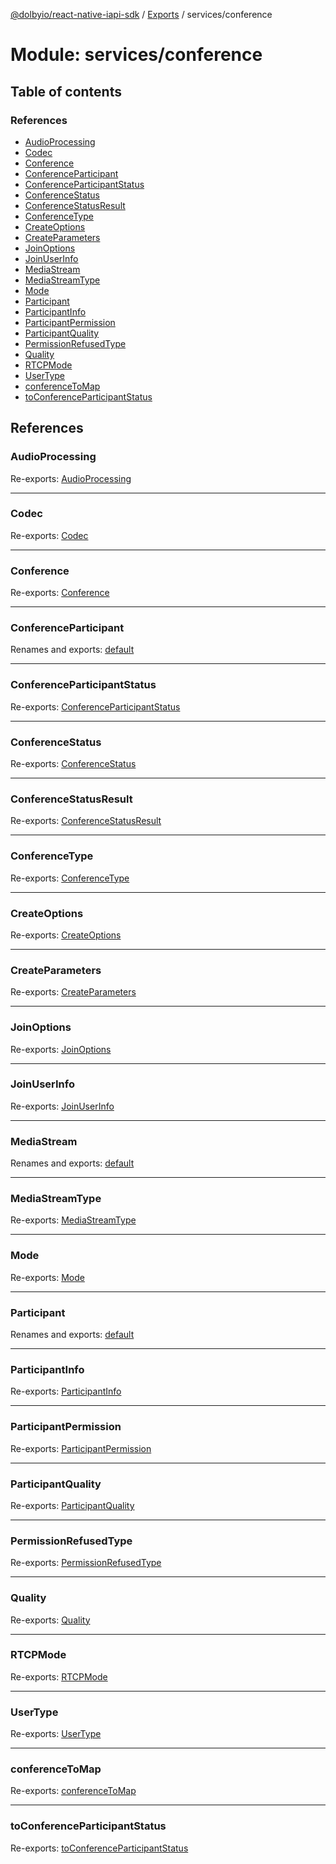 [@dolbyio/react-native-iapi-sdk](../README.md) / [Exports](../modules.md) / services/conference

# Module: services/conference

## Table of contents

### References

- [AudioProcessing](services_conference.md#audioprocessing)
- [Codec](services_conference.md#codec)
- [Conference](services_conference.md#conference)
- [ConferenceParticipant](services_conference.md#conferenceparticipant)
- [ConferenceParticipantStatus](services_conference.md#conferenceparticipantstatus)
- [ConferenceStatus](services_conference.md#conferencestatus)
- [ConferenceStatusResult](services_conference.md#conferencestatusresult)
- [ConferenceType](services_conference.md#conferencetype)
- [CreateOptions](services_conference.md#createoptions)
- [CreateParameters](services_conference.md#createparameters)
- [JoinOptions](services_conference.md#joinoptions)
- [JoinUserInfo](services_conference.md#joinuserinfo)
- [MediaStream](services_conference.md#mediastream)
- [MediaStreamType](services_conference.md#mediastreamtype)
- [Mode](services_conference.md#mode)
- [Participant](services_conference.md#participant)
- [ParticipantInfo](services_conference.md#participantinfo)
- [ParticipantPermission](services_conference.md#participantpermission)
- [ParticipantQuality](services_conference.md#participantquality)
- [PermissionRefusedType](services_conference.md#permissionrefusedtype)
- [Quality](services_conference.md#quality)
- [RTCPMode](services_conference.md#rtcpmode)
- [UserType](services_conference.md#usertype)
- [conferenceToMap](services_conference.md#conferencetomap)
- [toConferenceParticipantStatus](services_conference.md#toconferenceparticipantstatus)

## References

### AudioProcessing

Re-exports: [AudioProcessing](../enums/services_conference_AudioProcessing.AudioProcessing.md)

___

### Codec

Re-exports: [Codec](../enums/services_conference_CreateConference.Codec.md)

___

### Conference

Re-exports: [Conference](../interfaces/services_conference_Conference.Conference.md)

___

### ConferenceParticipant

Renames and exports: [default](../classes/services_conference_ConferenceParticipant.default.md)

___

### ConferenceParticipantStatus

Re-exports: [ConferenceParticipantStatus](../enums/services_conference_ConferenceParticipantStatus.ConferenceParticipantStatus.md)

___

### ConferenceStatus

Re-exports: [ConferenceStatus](../enums/services_conference_ConferenceStatus.ConferenceStatus.md)

___

### ConferenceStatusResult

Re-exports: [ConferenceStatusResult](../interfaces/services_conference_ConferenceStatusResult.ConferenceStatusResult.md)

___

### ConferenceType

Re-exports: [ConferenceType](../enums/services_conference_ConferenceType.ConferenceType.md)

___

### CreateOptions

Re-exports: [CreateOptions](../interfaces/services_conference_CreateConference.CreateOptions.md)

___

### CreateParameters

Re-exports: [CreateParameters](../interfaces/services_conference_CreateConference.CreateParameters.md)

___

### JoinOptions

Re-exports: [JoinOptions](../interfaces/services_conference_JoinConference.JoinOptions.md)

___

### JoinUserInfo

Re-exports: [JoinUserInfo](../interfaces/services_conference_JoinConference.JoinUserInfo.md)

___

### MediaStream

Renames and exports: [default](../interfaces/services_conference_MediaStream.default.md)

___

### MediaStreamType

Re-exports: [MediaStreamType](services_conference_MediaStream.md#mediastreamtype)

___

### Mode

Re-exports: [Mode](../enums/services_conference_CreateConference.Mode.md)

___

### Participant

Renames and exports: [default](../classes/services_conference_Participant.default.md)

___

### ParticipantInfo

Re-exports: [ParticipantInfo](../interfaces/services_conference_ConferenceParticipant.ParticipantInfo.md)

___

### ParticipantPermission

Re-exports: [ParticipantPermission](../interfaces/services_conference_ParticipantPermission.ParticipantPermission.md)

___

### ParticipantQuality

Re-exports: [ParticipantQuality](../interfaces/services_conference_ParticipantQuality.ParticipantQuality.md)

___

### PermissionRefusedType

Re-exports: [PermissionRefusedType](../enums/services_conference_PermissionRefusedType.PermissionRefusedType.md)

___

### Quality

Re-exports: [Quality](../enums/services_conference_ParticipantQuality.Quality.md)

___

### RTCPMode

Re-exports: [RTCPMode](../enums/services_conference_CreateConference.RTCPMode.md)

___

### UserType

Re-exports: [UserType](../enums/services_conference_JoinConference.UserType.md)

___

### conferenceToMap

Re-exports: [conferenceToMap](services_conference_Conference.md#conferencetomap)

___

### toConferenceParticipantStatus

Re-exports: [toConferenceParticipantStatus](services_conference_ConferenceParticipantStatus.md#toconferenceparticipantstatus)
